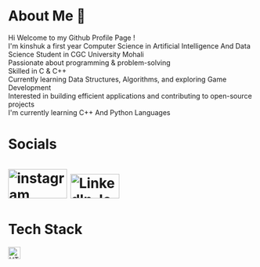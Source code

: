 #  About Me 🪽
Hi Welcome to my Github Profile Page !      
I'm kinshuk a first year Computer Science in Artificial Intelligence And Data Science Student in CGC University Mohali<br>
Passionate about programming & problem-solving<br>
Skilled in C & C++<br>
Currently learning Data Structures, Algorithms, and exploring Game Development<br>
Interested in building efficient applications and contributing to open-source projects<br>
I'm currently learning C++ And Python Languages<br>


# Socials<br><BR>                                                                                                                                                                                                 <a href ="https://www.instagram.com/_kinshukkk_/"><img width="120" height="60" alt="instagram" src="https://github.com/user-attachments/assets/5c8a5fe8-22c8-4cc2-a0e3-22d0578afedb" ></a>                    <a href ="https://www.linkedin.com/in/kinshuk-dhiman-54b49235a/"><img width="100" height="50" alt="LinkedIn_logo svg" src="https://github.com/user-attachments/assets/2c9384a8-ffd3-4e5b-b26f-f58a1fb52696"></a>

<h1>Tech Stack</h1>
<img width="25" height="25" alt="HTML5_logo_and_wordmark svg" src="https://github.com/user-attachments/assets/54c00d5a-c808-4132-a525-cc158b2e0afa" />
